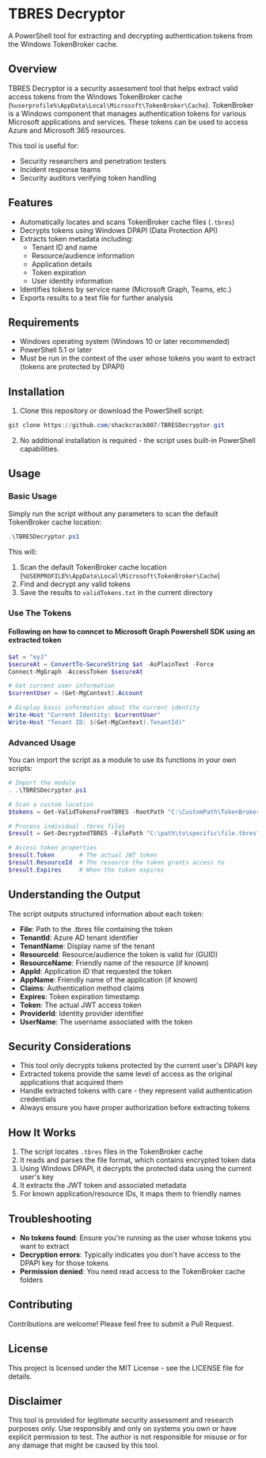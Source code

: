 # TBRES Decryptor

A PowerShell tool for extracting and decrypting authentication tokens from the Windows TokenBroker cache.

## Overview

TBRES Decryptor is a security assessment tool that helps extract valid access tokens from the Windows TokenBroker cache (`%userprofile%\AppData\Local\Microsoft\TokenBroker\Cache`). TokenBroker is a Windows component that manages authentication tokens for various Microsoft applications and services. These tokens can be used to access Azure and Microsoft 365 resources.

This tool is useful for:
- Security researchers and penetration testers
- Incident response teams
- Security auditors verifying token handling

## Features

- Automatically locates and scans TokenBroker cache files (`.tbres`)
- Decrypts tokens using Windows DPAPI (Data Protection API)
- Extracts token metadata including:
  - Tenant ID and name
  - Resource/audience information
  - Application details
  - Token expiration
  - User identity information
- Identifies tokens by service name (Microsoft Graph, Teams, etc.)
- Exports results to a text file for further analysis

## Requirements

- Windows operating system (Windows 10 or later recommended)
- PowerShell 5.1 or later
- Must be run in the context of the user whose tokens you want to extract (tokens are protected by DPAPI)

## Installation

1. Clone this repository or download the PowerShell script:

```powershell
git clone https://github.com/shackcrack007/TBRESDecryptor.git
```

2. No additional installation is required - the script uses built-in PowerShell capabilities.

## Usage

### Basic Usage

Simply run the script without any parameters to scan the default TokenBroker cache location:

```powershell
.\TBRESDecryptor.ps1
```

This will:
1. Scan the default TokenBroker cache location (`%USERPROFILE%\AppData\Local\Microsoft\TokenBroker\Cache`)
2. Find and decrypt any valid tokens
3. Save the results to `validTokens.txt` in the current directory


### Use The Tokens
#### Following on how to conncet to Microsoft Graph Powershell SDK using an extracted token

```powershell
$at = "eyJ"
$secureAt = ConvertTo-SecureString $at -AsPlainText -Force
Connect-MgGraph -AccessToken $secureAt

# Get current user information
$currentUser = (Get-MgContext).Account

# Display basic information about the current identity
Write-Host "Current Identity: $currentUser"
Write-Host "Tenant ID: $(Get-MgContext).TenantId)"
```

### Advanced Usage

You can import the script as a module to use its functions in your own scripts:

```powershell
# Import the module
. .\TBRESDecryptor.ps1

# Scan a custom location
$tokens = Get-ValidTokensFromTBRES -RootPath "C:\CustomPath\TokenBroker" 

# Process individual .tbres files
$result = Get-DecryptedTBRES -FilePath "C:\path\to\specific\file.tbres"

# Access token properties
$result.Token       # The actual JWT token
$result.ResourceId  # The resource the token grants access to
$result.Expires     # When the token expires
```

## Understanding the Output

The script outputs structured information about each token:

- **File**: Path to the .tbres file containing the token
- **TenantId**: Azure AD tenant identifier
- **TenantName**: Display name of the tenant
- **ResourceId**: Resource/audience the token is valid for (GUID)
- **ResourceName**: Friendly name of the resource (if known)
- **AppId**: Application ID that requested the token
- **AppName**: Friendly name of the application (if known)
- **Claims**: Authentication method claims
- **Expires**: Token expiration timestamp
- **Token**: The actual JWT access token
- **ProviderId**: Identity provider identifier
- **UserName**: The username associated with the token

## Security Considerations

- This tool only decrypts tokens protected by the current user's DPAPI key
- Extracted tokens provide the same level of access as the original applications that acquired them
- Handle extracted tokens with care - they represent valid authentication credentials
- Always ensure you have proper authorization before extracting tokens

## How It Works

1. The script locates `.tbres` files in the TokenBroker cache
2. It reads and parses the file format, which contains encrypted token data
3. Using Windows DPAPI, it decrypts the protected data using the current user's key
4. It extracts the JWT token and associated metadata
5. For known application/resource IDs, it maps them to friendly names

## Troubleshooting

- **No tokens found**: Ensure you're running as the user whose tokens you want to extract
- **Decryption errors**: Typically indicates you don't have access to the DPAPI key for those tokens
- **Permission denied**: You need read access to the TokenBroker cache folders

## Contributing

Contributions are welcome! Please feel free to submit a Pull Request.

## License

This project is licensed under the MIT License - see the LICENSE file for details.

## Disclaimer

This tool is provided for legitimate security assessment and research purposes only. Use responsibly and only on systems you own or have explicit permission to test. The author is not responsible for misuse or for any damage that might be caused by this tool.